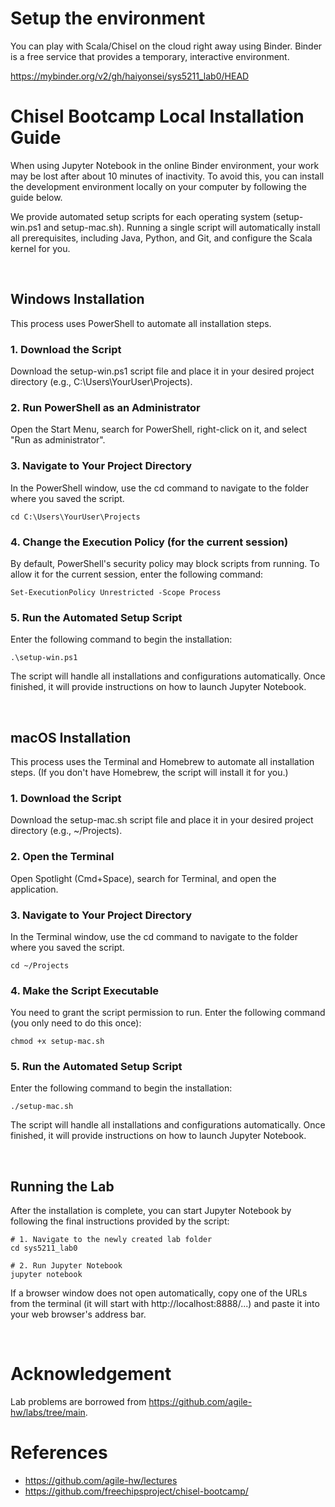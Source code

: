 # Setup the environment

You can play with Scala/Chisel on the cloud right away using Binder. Binder is a free service that provides a temporary, interactive environment.

https://mybinder.org/v2/gh/haiyonsei/sys5211_lab0/HEAD

# Chisel Bootcamp Local Installation Guide

When using Jupyter Notebook in the online Binder environment, your work may be lost after about 10 minutes of inactivity. To avoid this, you can install the development environment locally on your computer by following the guide below.

We provide automated setup scripts for each operating system (setup-win.ps1 and setup-mac.sh). Running a single script will automatically install all prerequisites, including Java, Python, and Git, and configure the Scala kernel for you.

<br>

## Windows Installation
This process uses PowerShell to automate all installation steps.

### 1. Download the Script

Download the setup-win.ps1 script file and place it in your desired project directory (e.g., C:\Users\YourUser\Projects).

### 2. Run PowerShell as an Administrator

Open the Start Menu, search for PowerShell, right-click on it, and select "Run as administrator".

### 3. Navigate to Your Project Directory

In the PowerShell window, use the cd command to navigate to the folder where you saved the script.

```
cd C:\Users\YourUser\Projects
```

### 4. Change the Execution Policy (for the current session)

By default, PowerShell's security policy may block scripts from running. To allow it for the current session, enter the following command:

```
Set-ExecutionPolicy Unrestricted -Scope Process
```

### 5. Run the Automated Setup Script

Enter the following command to begin the installation:

```
.\setup-win.ps1
```

The script will handle all installations and configurations automatically. Once finished, it will provide instructions on how to launch Jupyter Notebook.

<br>

## macOS Installation
This process uses the Terminal and Homebrew to automate all installation steps. (If you don't have Homebrew, the script will install it for you.)

### 1. Download the Script

Download the setup-mac.sh script file and place it in your desired project directory (e.g., ~/Projects).

### 2. Open the Terminal

Open Spotlight (Cmd+Space), search for Terminal, and open the application.

### 3. Navigate to Your Project Directory

In the Terminal window, use the cd command to navigate to the folder where you saved the script.

```
cd ~/Projects
```

### 4. Make the Script Executable

You need to grant the script permission to run. Enter the following command (you only need to do this once):

```
chmod +x setup-mac.sh
```

### 5. Run the Automated Setup Script

Enter the following command to begin the installation:

```
./setup-mac.sh
```

The script will handle all installations and configurations automatically. Once finished, it will provide instructions on how to launch Jupyter Notebook.

<br>

## Running the Lab
After the installation is complete, you can start Jupyter Notebook by following the final instructions provided by the script:

```
# 1. Navigate to the newly created lab folder
cd sys5211_lab0

# 2. Run Jupyter Notebook
jupyter notebook
```

If a browser window does not open automatically, copy one of the URLs from the terminal (it will start with http://localhost:8888/...) and paste it into your web browser's address bar.

<br>

# Acknowledgement

Lab problems are borrowed from https://github.com/agile-hw/labs/tree/main.

# References

- https://github.com/agile-hw/lectures
- https://github.com/freechipsproject/chisel-bootcamp/
